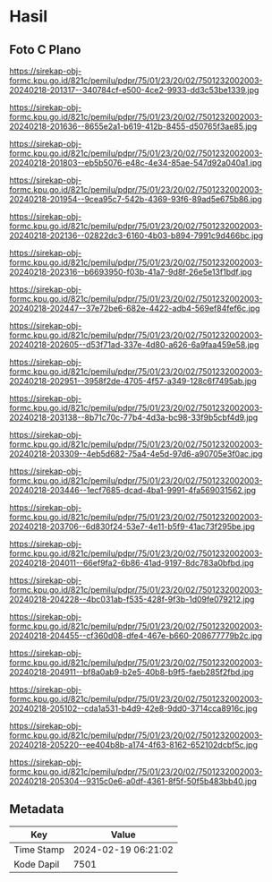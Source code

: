# Hasil

## Foto C Plano

https://sirekap-obj-formc.kpu.go.id/821c/pemilu/pdpr/75/01/23/20/02/7501232002003-20240218-201317--340784cf-e500-4ce2-9933-dd3c53be1339.jpg

https://sirekap-obj-formc.kpu.go.id/821c/pemilu/pdpr/75/01/23/20/02/7501232002003-20240218-201636--8655e2a1-b619-412b-8455-d50765f3ae85.jpg

https://sirekap-obj-formc.kpu.go.id/821c/pemilu/pdpr/75/01/23/20/02/7501232002003-20240218-201803--eb5b5076-e48c-4e34-85ae-547d92a040a1.jpg

https://sirekap-obj-formc.kpu.go.id/821c/pemilu/pdpr/75/01/23/20/02/7501232002003-20240218-201954--9cea95c7-542b-4369-93f6-89ad5e675b86.jpg

https://sirekap-obj-formc.kpu.go.id/821c/pemilu/pdpr/75/01/23/20/02/7501232002003-20240218-202136--02822dc3-6160-4b03-b894-7991c9d466bc.jpg

https://sirekap-obj-formc.kpu.go.id/821c/pemilu/pdpr/75/01/23/20/02/7501232002003-20240218-202316--b6693950-f03b-41a7-9d8f-26e5e13f1bdf.jpg

https://sirekap-obj-formc.kpu.go.id/821c/pemilu/pdpr/75/01/23/20/02/7501232002003-20240218-202447--37e72be6-682e-4422-adb4-569ef84fef6c.jpg

https://sirekap-obj-formc.kpu.go.id/821c/pemilu/pdpr/75/01/23/20/02/7501232002003-20240218-202605--d53f71ad-337e-4d80-a626-6a9faa459e58.jpg

https://sirekap-obj-formc.kpu.go.id/821c/pemilu/pdpr/75/01/23/20/02/7501232002003-20240218-202951--3958f2de-4705-4f57-a349-128c6f7495ab.jpg

https://sirekap-obj-formc.kpu.go.id/821c/pemilu/pdpr/75/01/23/20/02/7501232002003-20240218-203138--8b71c70c-77b4-4d3a-bc98-33f9b5cbf4d9.jpg

https://sirekap-obj-formc.kpu.go.id/821c/pemilu/pdpr/75/01/23/20/02/7501232002003-20240218-203309--4eb5d682-75a4-4e5d-97d6-a90705e3f0ac.jpg

https://sirekap-obj-formc.kpu.go.id/821c/pemilu/pdpr/75/01/23/20/02/7501232002003-20240218-203446--1ecf7685-dcad-4ba1-9991-4fa569031562.jpg

https://sirekap-obj-formc.kpu.go.id/821c/pemilu/pdpr/75/01/23/20/02/7501232002003-20240218-203706--6d830f24-53e7-4e11-b5f9-41ac73f295be.jpg

https://sirekap-obj-formc.kpu.go.id/821c/pemilu/pdpr/75/01/23/20/02/7501232002003-20240218-204011--66ef9fa2-6b86-41ad-9197-8dc783a0bfbd.jpg

https://sirekap-obj-formc.kpu.go.id/821c/pemilu/pdpr/75/01/23/20/02/7501232002003-20240218-204228--4bc031ab-f535-428f-9f3b-1d09fe079212.jpg

https://sirekap-obj-formc.kpu.go.id/821c/pemilu/pdpr/75/01/23/20/02/7501232002003-20240218-204455--cf360d08-dfe4-467e-b660-208677779b2c.jpg

https://sirekap-obj-formc.kpu.go.id/821c/pemilu/pdpr/75/01/23/20/02/7501232002003-20240218-204911--bf8a0ab9-b2e5-40b8-b9f5-faeb285f2fbd.jpg

https://sirekap-obj-formc.kpu.go.id/821c/pemilu/pdpr/75/01/23/20/02/7501232002003-20240218-205102--cda1a531-b4d9-42e8-9dd0-3714cca8916c.jpg

https://sirekap-obj-formc.kpu.go.id/821c/pemilu/pdpr/75/01/23/20/02/7501232002003-20240218-205220--ee404b8b-a174-4f63-8162-652102dcbf5c.jpg

https://sirekap-obj-formc.kpu.go.id/821c/pemilu/pdpr/75/01/23/20/02/7501232002003-20240218-205304--9315c0e6-a0df-4361-8f5f-50f5b483bb40.jpg


## Metadata

| Key        | Value               |
| ---------- | ------------------- |
| Time Stamp | 2024-02-19 06:21:02 |
| Kode Dapil | 7501                |



